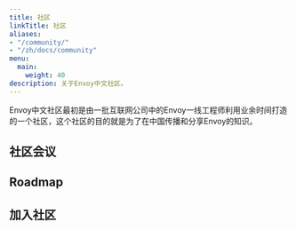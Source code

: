 ```yaml
---
title: 社区
linkTitle: 社区
aliases: 
- "/community/"
- "/zh/docs/community"
menu:
  main:
    weight: 40
description: 关于Envoy中文社区。
---
```


Envoy中文社区最初是由一批互联网公司中的Envoy一线工程师利用业余时间打造的一个社区，这个社区的目的就是为了在中国传播和分享Envoy的知识。

## 社区会议

## Roadmap

## 加入社区

